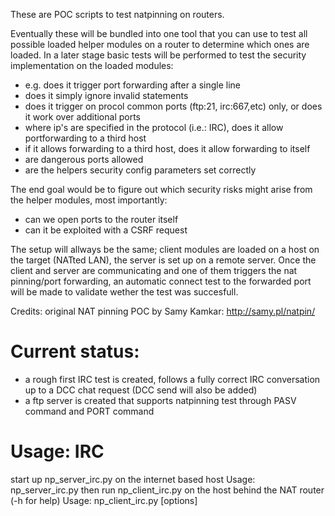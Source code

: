 These are POC scripts to test natpinning on routers.

Eventually these will be bundled into one tool that you can use to test all possible loaded helper 
modules on a router to determine which ones are loaded.
In a later stage basic tests will be performed to test the security implementation on the loaded modules:
- e.g. does it trigger port forwarding after a single line
- does it simply ignore invalid statements
- does it trigger on procol  common ports (ftp:21, irc:667,etc) only, or does it work over additional ports
- where ip's are specified in the protocol (i.e.: IRC), does it allow portforwarding to a third host
- if it allows forwarding to a third host, does it allow forwarding to itself
- are dangerous ports allowed
- are the helpers security config parameters set correctly

The end goal would be to figure out which security risks might arise from the helper modules, most importantly:
- can we open ports to the router itself
- can it be exploited with a CSRF request

The setup will allways be the same; client modules are loaded on a host on the target (NATted LAN), the server is set up on a remote server.
Once the client and server are communicating and one of them triggers the nat pinning/port forwarding, an automatic connect test to the forwarded port will be made to validate wether the test was 
succesfull.

Credits: original NAT  pinning POC by Samy Kamkar: http://samy.pl/natpin/


Current status:
===============
- a rough first IRC test is created, follows a fully correct IRC conversation up to a DCC chat request (DCC send will also be added)
- a ftp server is created that supports natpinning test through PASV command and PORT command


Usage: IRC
============
start up np_server_irc.py on the internet based host
    Usage: np_server_irc.py
then run np_client_irc.py on the host behind the NAT router (-h for help)
    Usage: np_client_irc.py [options]

